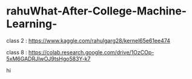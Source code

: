 # rahuWhat-After-College-Machine-Learning-

class 2 : https://www.kaggle.com/rahulgarg28/kernel65e61ee474

class 8 :  https://colab.research.google.com/drive/1OzCOp-5xM6GADRJIwOJ9tsHgo583Y-k7

hi
